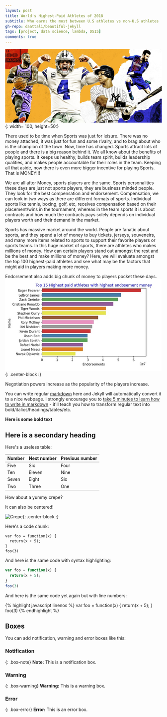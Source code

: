 ```yaml
---
layout: post
title: World's Highest-Paid Athletes of 2018
subtitle: Who earns the most between U.S athletes vs non-U.S athletes
gh-repo: daattali/beautiful-jekyll
tags: [project, data science, lambda, DS15]
comments: true
---
```

![](/img/athletes.jpg){: width= 100, height=50:}

There used to be time when Sports was just for leisure. There was no money attached, it was just for fun and some rivalry, and to brag about who is the champion of the town. Now, time has changed. Sports attract lots of people and there is a big reason behind it. We all know about the benefits of playing sports. It keeps us healthy, builds team spirit, builds leadership qualities, and makes people accountable for their roles in the team. Keeping all that aside, now there is even more bigger incentive for playing Sports. That is MONEY!!!

We are all after Money, sports players are the same. Sports personalities these days are just not sports players, they are business minded people. They look for the best compensation and endorsement. Compensation, we can look in two ways as there are different formats of sports. Individual sports like tennis, boxing, golf, etc, receives compensation based on their placement/wins in the tournament, whereas in the team sports it is about contracts and how much the contracts pays solely depends on individual players worth and their demand in the market. 

Sports has massive market around the world. People are fanatic about sports, and they spend a lot of money to buy tickets, jerseys, souveneirs, and many more items related to sports to support their favorite players or sports teams. In this huge market of sports, there are athletes who makes millions of money. How can certain players stand out amongst the rest and be the best and make millions of money? Here, we will evaluate amongst the top 100 highest-paid athletes and see what may be the factors that might aid in players making more money.  

Endorsement also adds big chunk of money to players pocket these days. 
  ![Plot](/img/barplot.jpg){: .center-block :}
  
  Negotiation powers increase as the popularity of the players increase. 


You can write regular [markdown](http://markdowntutorial.com/) here and Jekyll will automatically convert it to a nice webpage.  I strongly encourage you to [take 5 minutes to learn how to write in markdown](http://markdowntutorial.com/) - it'll teach you how to transform regular text into bold/italics/headings/tables/etc.

**Here is some bold text**

## Here is a secondary heading

Here's a useless table:

| Number | Next number | Previous number |
| :------ |:--- | :--- |
| Five | Six | Four |
| Ten | Eleven | Nine |
| Seven | Eight | Six |
| Two | Three | One |


How about a yummy crepe?



It can also be centered!

![Crepe](https://s3-media3.fl.yelpcdn.com/bphoto/cQ1Yoa75m2yUFFbY2xwuqw/348s.jpg){: .center-block :}

Here's a code chunk:

~~~
var foo = function(x) {
  return(x + 5);
}
foo(3)
~~~

And here is the same code with syntax highlighting:

```javascript
var foo = function(x) {
  return(x + 5);
}
foo(3)
```

And here is the same code yet again but with line numbers:

{% highlight javascript linenos %}
var foo = function(x) {
  return(x + 5);
}
foo(3)
{% endhighlight %}

## Boxes
You can add notification, warning and error boxes like this:

### Notification

{: .box-note}
**Note:** This is a notification box.

### Warning

{: .box-warning}
**Warning:** This is a warning box.

### Error

{: .box-error}
**Error:** This is an error box.
